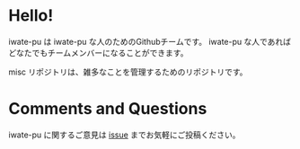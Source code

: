 # Hello!

iwate-pu は iwate-pu な人のためのGithubチームです。
iwate-pu な人であればどなたでもチームメンバーになることができます。

misc リポジトリは、雑多なことを管理するためのリポジトリです。

# Comments and Questions

iwate-pu に関するご意見は [issue](https://github.com/iwate-pu/misc/issues) までお気軽にご投稿ください。
